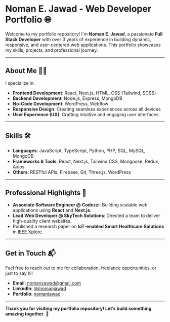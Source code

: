 # **Noman E. Jawad - Web Developer Portfolio** 🌐

Welcome to my portfolio repository! I'm **Noman E. Jawad**, a passionate **Full Stack Developer** with over 3 years of experience in building dynamic, responsive, and user-centered web applications. This portfolio showcases my skills, projects, and professional journey.

---

## **About Me** 🙋‍♂️

I specialize in:

- **Frontend Development**: React, Next.js, HTML, CSS (Tailwind, SCSS)
- **Backend Development**: Node.js, Express, MongoDB
- **No-Code Development**: WordPress, Webflow
- **Responsive Design**: Creating seamless experiences across all devices
- **User Experience (UX)**: Crafting intuitive and engaging user interfaces

---

## **Skills** 🛠️

- **Languages**: JavaScript, TypeScript, Python, PHP, SQL, MySQL, MongoDB
- **Frameworks & Tools**: React, Next.js, Tailwind CSS, Mongoose, Redux, Axios
- **Others**: RESTful APIs, Firebase, Git, Three.js, WordPress

---

<!-- ## **Featured Projects** 🚀

### **1. 3D Portfolio Website**
**Description**: A dynamic and interactive portfolio showcasing 3D models using **Three.js**.
**GitHub**: [Repository Link](https://github.com/Noman-zawad/3d-portfolio)
**Features**:
- Interactive 3D visuals
- Fully responsive design
- Modern UI/UX principles

---

### **2. Lead Management System (MERN Stack)**
**Description**: A centralized system for managing and tracking leads with secure client access.
**GitHub**: [Frontend](https://github.com/noman-e-jawad/management-webapp-frontend) | [Backend](https://github.com/noman-e-jawad/management-webapp-backend)
**Features**:
- Authentication and role-based access control
- User-friendly dashboards for agents and managers
- Scalable backend with **Node.js** and **MongoDB**

---

### **3. ToDo Mobile App**
**Description**: A sleek, user-friendly task management app built with **Flutter**.
**GitHub**: [Repository Link](https://github.com/Noman-zawad/ToDo-Mobile)
**Features**:
- Clean and intuitive UI
- Efficient state management
- Cross-platform compatibility

--- -->

## **Professional Highlights** 💼

- **Associate Software Engineer @ Codezzi**: Building scalable web applications using **React** and **Next.js**.
- **Lead Web Developer @ SkyTech Solutions**: Directed a team to deliver high-quality client websites.
- Published a research paper on **IoT-enabled Smart Healthcare Solutions** in [IEEE Xplore](https://ieeexplore.ieee.org/document/10653615).

---

## **Get in Touch** 📬

Feel free to reach out to me for collaboration, freelance opportunities, or just to say hi!

- **Email**: nomanzawad@gmail.com
- **LinkedIn**: [@/nomanjawad](https://www.linkedin.com/in/nomanjawad/)
- **Portfolio**: [nomanjawad](https://noman-jawad.webflow.io/)

---

**Thank you for visiting my portfolio repository! Let’s build something amazing together.** 🌟
